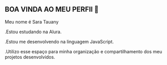 ## BOA VINDA AO MEU PERFIl 👋

Meu nome é Sara Tauany

.Estou estudando na Alura.

.Estou me desenvolvendo na linguagem JavaScript.

.Utilizo esse espaço para minha organização e compartilhamento dos meu projetos desenvolvidos.

